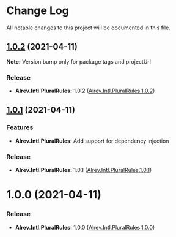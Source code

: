﻿# Change Log

All notable changes to this project will be documented in this file.

## [1.0.2](https://github.com/pointnet/alrev-intl/compare/Alrev.Intl.PluralRules.1.0.1...Alrev.Intl.PluralRules.1.0.2) (2021-04-11)

**Note:** Version bump only for package tags and projectUrl

### Release

* **Alrev.Intl.PluralRules:** 1.0.2 ([Alrev.Intl.PluralRules.1.0.2](https://github.com/pointnet/alrev-intl/releases/tag/Alrev.Intl.PluralRules.1.0.2))



## [1.0.1](https://github.com/pointnet/alrev-intl/compare/Alrev.Intl.PluralRules.1.0.0...Alrev.Intl.PluralRules.1.0.1) (2021-04-11)

### Features

* **Alrev.Intl.PluralRules**: Add support for dependency injection

### Release

* **Alrev.Intl.PluralRules:** 1.0.1 ([Alrev.Intl.PluralRules.1.0.1](https://github.com/pointnet/alrev-intl/releases/tag/Alrev.Intl.PluralRules.1.0.1))



# 1.0.0 (2021-04-11)

### Release

* **Alrev.Intl.PluralRules:** 1.0.0 ([Alrev.Intl.PluralRules.1.0.0](https://github.com/pointnet/alrev-intl/releases/tag/Alrev.Intl.PluralRules.1.0.0))